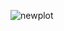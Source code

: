 
![newplot](https://user-images.githubusercontent.com/99514111/232250881-8086850c-995a-4995-bf1a-ff1f3669ae08.png)
